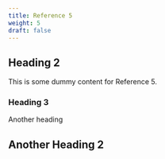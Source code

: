 ```yaml
---
title: Reference 5
weight: 5
draft: false
---
```


## Heading 2

This is some dummy content for Reference 5.

### Heading 3

Another heading

## Another Heading 2


